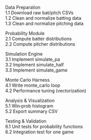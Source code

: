 Data Preparation  
1.1 Download raw bat/pitch CSVs  
1.2 Clean and normalize batting data  
1.3 Clean and normalize pitching data

Probability Module  
2.1 Compute batter distributions  
2.2 Compute pitcher distributions

Simulation Engine  
3.1 Implement simulate_pa  
3.2 Implement simulate_half  
3.3 Implement simulate_game

Monte Carlo Harness  
4.1 Write monte_carlo loop  
4.2 Performance tuning (vectorization)

Analysis & Visualization  
5.1 Win‑prob histogram  
5.2 Export summary CSV

Testing & Validation  
6.1 Unit tests for probability functions  
6.2 Integration test for one game
